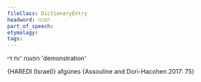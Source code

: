 ```yaml
---
fileClass: DictionaryEntry
headword: הפֿגנה
part_of_speech: 
etymology: 
tags: 
---
```

הפֿגנה
־ות
די
'demonstration'

{HAREDI (Israel)}
afgúnes {Assouline and Dori-Hacohen 2017: 75}
